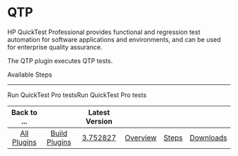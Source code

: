 
QTP
===


HP QuickTest Professional provides functional and regression test automation for software applications and environments,
 and can be used for enterprise quality assurance.


The QTP plugin executes QTP tests.



Available Steps

---------------


Run QuickTest Pro testsRun QuickTest Pro tests





|Back to ...||Latest Version||||
| :---: | :---: | :---: | :---: | :---: | :---: |
|[All Plugins](../../index.md)|[Build Plugins](../README.md)|[3.752827](https://raw.githubusercontent.com/UrbanCode/IBM-UCB-PLUGINS/main/files/QTP/QTP-3.752827.zip)|[Overview](overview.md)|[Steps](steps.md)|[Downloads](downloads.md)|
